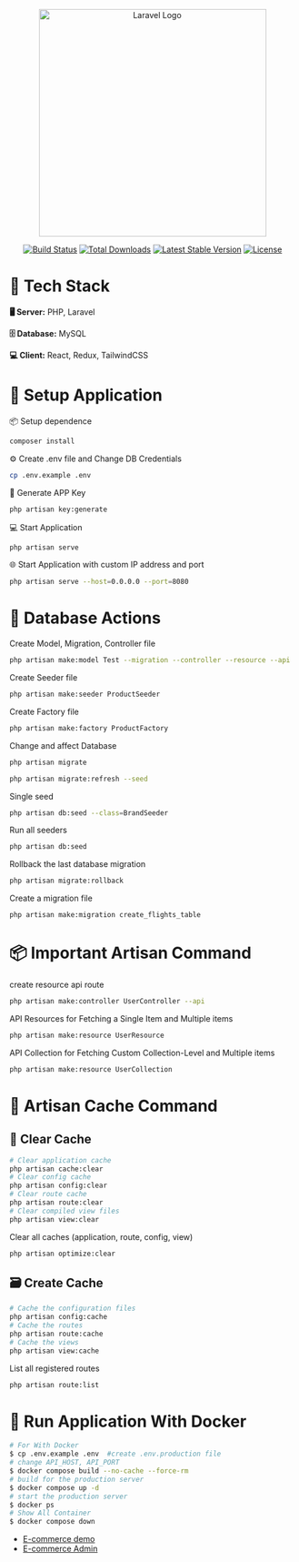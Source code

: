 <!-- # Getting Started -->
<p align="center"><a href="https://laravel.com" target="_blank"><img src="https://raw.githubusercontent.com/laravel/art/master/logo-lockup/5%20SVG/2%20CMYK/1%20Full%20Color/laravel-logolockup-cmyk-red.svg" width="400" alt="Laravel Logo"></a></p>

<p align="center">
<a href="https://github.com/laravel/framework/actions"><img src="https://github.com/laravel/framework/workflows/tests/badge.svg" alt="Build Status"></a>
<a href="https://packagist.org/packages/laravel/framework"><img src="https://img.shields.io/packagist/dt/laravel/framework" alt="Total Downloads"></a>
<a href="https://packagist.org/packages/laravel/framework"><img src="https://img.shields.io/packagist/v/laravel/framework" alt="Latest Stable Version"></a>
<a href="https://packagist.org/packages/laravel/framework"><img src="https://img.shields.io/packagist/l/laravel/framework" alt="License"></a>
</p>

<!-- ## About Laravel -->

<!-- Laravel is a web application framework with expressive, elegant syntax. We believe development must be an enjoyable and creative experience to be truly fulfilling. Laravel takes the pain out of development by easing common tasks used in many web projects, such as:

- [Simple, fast routing engine](https://laravel.com/docs/routing).
- [Powerful dependency injection container](https://laravel.com/docs/container).
- Multiple back-ends for [session](https://laravel.com/docs/session) and [cache](https://laravel.com/docs/cache) storage.
- Expressive, intuitive [database ORM](https://laravel.com/docs/eloquent).
- Database agnostic [schema migrations](https://laravel.com/docs/migrations).
- [Robust background job processing](https://laravel.com/docs/queues).
- [Real-time event broadcasting](https://laravel.com/docs/broadcasting).

Laravel is accessible, powerful, and provides tools required for large, robust applications. -->
# 🧰 Tech Stack

**🖥️ Server:** PHP, Laravel

**🗄️ Database:** MySQL

**💻 Client:** React, Redux, TailwindCSS

# 🚀 Setup Application

📦 Setup dependence
```bash
composer install
```
⚙️ Create .env file and Change DB Credentials
```bash
cp .env.example .env
```
🔐 Generate APP Key 
```bash
php artisan key:generate
```
💻 Start Application 
```bash
php artisan serve
```
🌐 Start Application with custom IP address and port 
```bash
php artisan serve --host=0.0.0.0 --port=8080 
```

# 💾 Database Actions

Create Model, Migration, Controller file
```bash
php artisan make:model Test --migration --controller --resource --api
```
Create Seeder file
```bash
php artisan make:seeder ProductSeeder 
```
Create Factory file
```bash
php artisan make:factory ProductFactory 
```
Change and affect Database
```bash
php artisan migrate
```
```bash
php artisan migrate:refresh --seed 
```
Single seed
```bash
php artisan db:seed --class=BrandSeeder
```
Run all seeders
```bash
php artisan db:seed
```
Rollback the last database migration
```bash
php artisan migrate:rollback
```
Create a migration file
```bash
php artisan make:migration create_flights_table
```


# 📦 Important Artisan Command
create resource api route
```bash
php artisan make:controller UserController --api
```
API Resources for Fetching a Single Item and Multiple items
```bash
php artisan make:resource UserResource
```
API Collection for Fetching Custom Collection-Level and Multiple items
```bash
php artisan make:resource UserCollection
```


# 🧠 Artisan Cache Command 
## 🧹 Clear Cache
```bash
# Clear application cache
php artisan cache:clear
# Clear config cache
php artisan config:clear
# Clear route cache
php artisan route:clear
# Clear compiled view files
php artisan view:clear
```
Clear all caches (application, route, config, view)
```bash
php artisan optimize:clear
```

## 🗃️ Create Cache
```bash
# Cache the configuration files
php artisan config:cache
# Cache the routes
php artisan route:cache
# Cache the views
php artisan view:cache
```

List all registered routes
```bash
php artisan route:list
```

# 🐳 Run Application With Docker

```bash
# For With Docker
$ cp .env.example .env  #create .env.production file
# change API_HOST, API_PORT 
$ docker compose build --no-cache --force-rm
# build for the production server
$ docker compose up -d
# start the production server
$ docker ps
# Show All Container
$ docker compose down
```


- [E-commerce demo](https://www.jrecommerce.com/demo.php)
- [E-commerce Admin](https://www.ecomdeveloper.com/demo/admin/index.php?route=common/dashboard&user_token=k258hqpdI1g9fSGLJYmtPt9BVlI4mg58)
